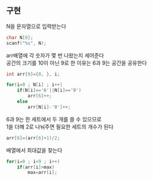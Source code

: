 ## 구현
N을 문자열으로 입력받는다
```c
char N[8];
scanf("%s", N);
```
arr배열에 각 숫자가 몇 번 나왔는지 세어준다  
공간의 크기를 10이 아닌 9로 한 이유는 6과 9는 공간을 공유한다
```c
int arr[9]={0, }, i;

for(i=0 ; N[i] ; i++)
	if(N[i]=='6'||N[i]=='9')
		arr[6]++;
	else
		arr[N[i]-'0']++;
```
6과 9는 한 세트에서 두 개를 쓸 수 있으므로  
1을 더해 2로 나눠주면 필요한 세트의 개수가 된다
```c
arr[6]=(arr[6]+1)/2;
```
배열에서 최대값을 찾는다
```c
for(i=0 ; i<9 ; i++)
	if(arr[i]>max)
		max=arr[i];
```
